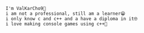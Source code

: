 

    I'm ValKarCho9🫡
    i am not a professional, still am a learner😁
    i only know c and c++ and a have a diploma in it🤓
    i love making console games using c++🎉


